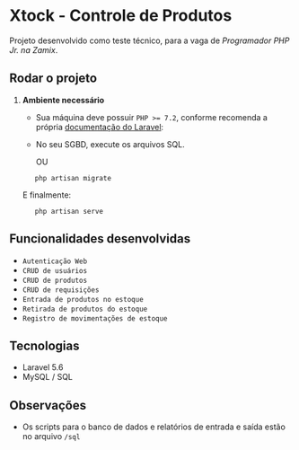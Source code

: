 # Xtock - Controle de Produtos

Projeto desenvolvido como teste técnico, para a vaga de *Programador PHP Jr. na Zamix*.

## Rodar o projeto

1. **Ambiente necessário**
   - Sua máquina deve possuir `PHP >= 7.2`, conforme recomenda a própria [documentação do Laravel](https://laravel.com/docs/5.6/installation): 
   - No seu SGBD, execute os arquivos SQL.
  
     OU
  
   ```
      php artisan migrate
   ```
   E finalmente:
   
   ```
      php artisan serve
   ```
   
## Funcionalidades desenvolvidas

- `Autenticação Web`
- `CRUD de usuários`
- `CRUD de produtos`
- `CRUD de requisições`
- `Entrada de produtos no estoque`
- `Retirada de produtos do estoque`
- `Registro de movimentações de estoque`

## Tecnologias

- Laravel 5.6
- MySQL / SQL

## Observações

- Os scripts para o banco de dados e relatórios de entrada e saída estão no arquivo `/sql`
